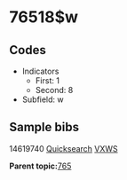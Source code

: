 # 76518$w

## Codes

-   Indicators
    -   First: 1
    -   Second: 8
-   Subfield: w

## Sample bibs

14619740 [Quicksearch](https://search.library.yale.edu/catalog/14619740) [VXWS](http://prodorbis.library.yale.edu:7014/vxws/GetHoldingsService?bibId=14619740)

**Parent topic:**[765](../../tags/765/765.md)

